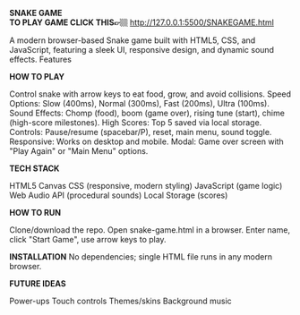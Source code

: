 **SNAKE GAME**       
**TO PLAY GAME CLICK THIS👉🏼** http://127.0.0.1:5500/SNAKEGAME.html

A modern browser-based Snake game built with HTML5, CSS, and JavaScript, featuring a sleek UI, responsive design, and dynamic sound effects.
Features

**HOW TO PLAY**

Control snake with arrow keys to eat food, grow, and avoid collisions.
Speed Options: Slow (400ms), Normal (300ms), Fast (200ms), Ultra (100ms).
Sound Effects: Chomp (food), boom (game over), rising tune (start), chime (high-score milestones).
High Scores: Top 5 saved via local storage.
Controls: Pause/resume (spacebar/P), reset, main menu, sound toggle.
Responsive: Works on desktop and mobile.
Modal: Game over screen with "Play Again" or "Main Menu" options.

**TECH STACK**

HTML5 Canvas
CSS (responsive, modern styling)
JavaScript (game logic)
Web Audio API (procedural sounds)
Local Storage (scores)

**HOW TO RUN**

Clone/download the repo.
Open snake-game.html in a browser.
Enter name, click "Start Game", use arrow keys to play.

**INSTALLATION**
No dependencies; single HTML file runs in any modern browser.

**FUTURE IDEAS**

Power-ups
Touch controls
Themes/skins
Background music
